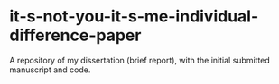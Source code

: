 # it-s-not-you-it-s-me-individual-difference-paper
A repository of my dissertation (brief report), with the initial submitted manuscript and code.
